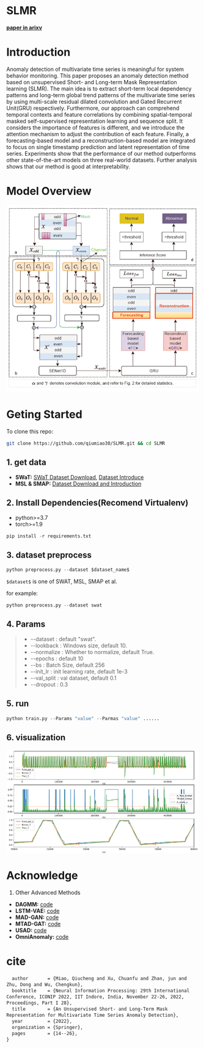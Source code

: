 # SLMR

[**paper in arixv**](https://arxiv.org/abs/2208.09240)

# Introduction

Anomaly detection of multivariate time series is meaningful for system behavior monitoring. This paper proposes an anomaly detection method based on unsupervised Short- and Long-term Mask Representation learning (SLMR). The main idea is to extract short-term local dependency patterns and long-term global trend patterns of the multivariate time series by using multi-scale residual dilated convolution and Gated Recurrent Unit(GRU) respectively. Furthermore, our approach can comprehend temporal contexts and feature correlations by combining spatial-temporal masked self-supervised representation learning and sequence split. It considers the importance of features is different, and we introduce the attention mechanism to adjust the contribution of each feature. Finally, a forecasting-based model and a reconstruction-based model are integrated to focus on single timestamp prediction and latent representation of time series. Experiments show that the performance of our method outperforms other state-of-the-art models on three real-world datasets. Further analysis shows that our method is good at interpretability.

# Model Overview

![model](https://github.com/qiumiao30/SLMR/blob/master/image/model.png)

# Geting Started
To clone this repo:
```bash
git clone https://github.com/qiumiao30/SLMR.git && cd SLMR
```

## 1. get data

- **SWaT:** [SWaT Dataset Download](https://itrust.sutd.edu.sg/itrust-labs_datasets/), [Dataset Introduce](https://itrust.sutd.edu.sg/itrust-labs-home/itrust-labs_swat/)
- **MSL & SMAP:** [Dataset Download and Introduction](https://github.com/khundman/telemanom)

## 2. Install Dependencies(Recomend Virtualenv)

- python>=3.7
- torch>=1.9

```python
pip install -r requirements.txt
```

## 3. dataset preprocess

```python
python preprocess.py --dataset $dataset_name$
```
`$dataset$` is one of SWAT, MSL, SMAP et al.

for example:

```python
python preprocess.py --dataset swat
```

## 4. Params

> - --dataset :  default "swat".
> - --lookback : Windows size, default 10.
> - --normalize : Whether to normalize, default True.
> - --epochs : default 10
> - --bs : Batch Size, default 256
> - --init_lr : init learning rate, default 1e-3
> - --val_split : val dataset, default 0.1
> - --dropout : 0.3

## 5. run

```python
python train.py --Params "value" --Parmas "value" ......
```

## 6. visualization 
![vis](https://github.com/qiumiao30/SLMR/blob/master/image/vis.png)

# Acknowledge
1. Other Advanced Methods
- **DAGMM:** [code](https://github.com/tnakae/DAGMM)
- **LSTM-VAE:** [code](https://github.com/Danyleb/Variational-Lstm-Autoencoder)
- **MAD-GAN:** [code](https://github.com/LiDan456/MAD-GANs)
- **MTAD-GAT:** [code](https://github.com/mangushev/mtad-gat)
- **USAD:** [code](https://github.com/finloop/usad-torchlightning)
- **OmniAnomaly:** [code](https://github.com/NetManAIOps/OmniAnomaly)

# cite
``` @InProceedings{Miao2022,
  author       = {Miao, Qiucheng and Xu, Chuanfu and Zhan, jun and Zhu, Dong and Wu, Chengkun},
  booktitle    = {Neural Information Processing: 29th International Conference, ICONIP 2022, IIT Indore, India, November 22-26, 2022, Proceedings, Part I 28},
  title        = {An Unsupervised Short- and Long-Term Mask Representation for Multivariate Time Series Anomaly Detection},
  year         = {2022},
  organization = {Springer},
  pages        = {14--26},
}

